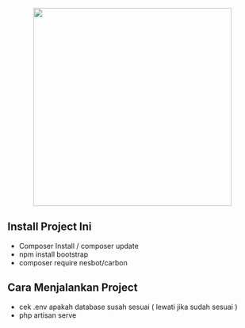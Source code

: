 <p align="center"><a href="https://laravel.com" target="_blank"><img src="https://raw.githubusercontent.com/laravel/art/master/logo-lockup/5%20SVG/2%20CMYK/1%20Full%20Color/laravel-logolockup-cmyk-red.svg" width="400"></a></p>

## Install Project Ini

- Composer Install / composer update
- npm install bootstrap
- composer require nesbot/carbon

## Cara Menjalankan Project

- cek .env apakah database susah sesuai ( lewati jika sudah sesuai )
- php artisan serve
